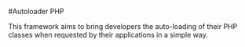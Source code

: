 #Autoloader PHP

This framework aims to bring developers the auto-loading of their PHP classes when requested by their applications in a simple way.